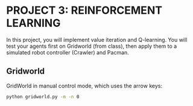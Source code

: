 # PROJECT 3: REINFORCEMENT LEARNING

In this project, you will implement value iteration and Q-learning. You will test your agents first on Gridworld (from class), then apply them to a simulated robot controller (Crawler) and Pacman.

## Gridworld

GridWorld in manual control mode, which uses the arrow keys:

```bash
python gridworld.py -m -n 0
```